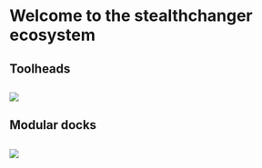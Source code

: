 # Welcome to the stealthchanger ecosystem

## Toolheads
## ![](https://github.com/Stealthchanger/Toolchanger/blob/main/media/Stealthchanger_toolchanger_logo.png?raw=true?raw=true) 

## Modular docks
## ![](https://github.com/StealthChanger/ModularDock/blob/main/media/images/Stealthchanger_Dock_logo.png?raw=true)
